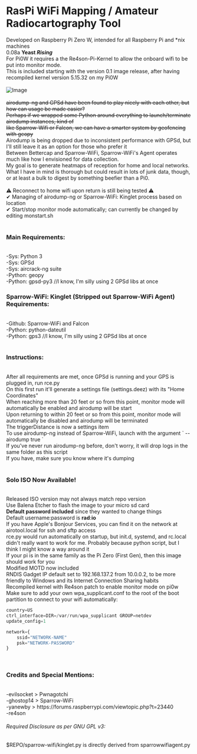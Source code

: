 # RasPi WiFi Mapping / Amateur Radiocartography Tool
Developed on Raspberry Pi Zero W, intended for all Raspberry Pi and \*nix machines <br>
0.08a <b>Yeast <i>Rising</i></b> <br>
For Pi0W it requires a the Re4son-Pi-Kernel to allow the onboard wifi to be put into monitor mode. <br> 
This is included starting with the version 0.1 image release, after having recompiled kernel version 5.15.32 on my Pi0W <br>
 <br>
 ![Image](https://github.com/radiocartographyenthusiast/airotool/blob/radiocartographyenthusiast-patch-1/kinglet-flask.PNG) <br>
 <br>
~~airodump-ng and GPSd have been found to play nicely with each other, but how can usage be made easier? <br>
Perhaps if we wrapped some Python around everything to launch/terminate airodump instances, kind of <br>
like Sparrow-Wifi or Falcon, we can have a smarter system by geofencing with geopy~~ <br>
Airodump is being dropped due to inconsistent performance with GPSd, but I'll still leave it as an option for those who prefer it <br>
Between Bettercap and Sparrow-WiFi, Sparrow-WiFi's Agent operates much like how I envisioned for data collection. <br>
My goal is to generate heatmaps of reception for home and local networks. What I have in mind is thorough but could result in lots of junk data, though, or at least a bulk to digest by something beefier than a Pi0. <br>
 <br>
⚠ Reconnect to home wifi upon return is still being tested ⚠ <br>
✔ Managing of airodump-ng or Sparrow-WiFi: Kinglet process based on location <br>
✔ Start/stop monitor mode automatically; can currently be changed by editing monstart.sh <br>
 <br>
<h3>Main Requirements:</h3> <br>
-Sys: Python 3 <br>
-Sys: GPSd <br>
-Sys: aircrack-ng suite <br>
-Python: geopy <br>
-Python: gpsd-py3 //I know, I'm silly using 2 GPSd libs at once<br>
<h3>Sparrow-WiFi: Kinglet (Stripped out Sparrow-WiFi Agent) Requirements:</h3> <br>
-Github: Sparrow-WiFi and Falcon <br>
-Python: python-dateutil <br>
-Python: gps3 //I know, I'm silly using 2 GPSd libs at once<br>
 <br>
<h3>Instructions:</h3> <br>
After all requirements are met, once GPSd is running and your GPS is plugged in, run rce.py <br>
On this first run it'll generate a settings file (settings.deez) with its "Home Coordinates" <br>
When reaching more than 20 feet or so from this point, monitor mode will automatically be enabled and airodump will be start <br>
Upon returning to within 20 feet or so from this point, monitor mode will automatically be disabled and airodump will be terminated <br>
The triggerDistance is now a settings item <br>
To use airodump-ng instead of Sparrow-WiFi, launch with the argument ` --airodump true ` <br>
If you've never run airodump-ng before, don't worry, it will drop logs in the same folder as this script <br>
If you have, make sure you know where it's dumping <br>
 <br>
<h3>Solo ISO Now Available!</h3> <br>
Released ISO version may not always match repo version <br>
Use Balena Etcher to flash the image to your micro sd card <br>
<b>Default password included</b> since they wanted to change things<br>
Default username:password is <b>rad</b>:<b>io</b> <br>
If you have Apple's Bonjour Services, you can find it on the network at airotool.local for ssh and sftp access <br>
rce.py would run automatically on startup, but init.d, systemd, and rc.local didn't really want to work for me. Probably because python script, but I think I might know a way around it <br>
If your pi is in the same family as the Pi Zero (First Gen), then this image should work for you <br>
Modified MOTD now included <br>
RNDIS Gadget IP default set to 192.168.137.2 from 10.0.0.2, to be more friendly to Windows and its Internet Connection Sharing habits <br>
Recompiled kernel with Re4son patch to enable monitor mode on pi0w <br>
Make sure to add your own wpa_supplicant.conf to the root of the boot partition to connect to your wifi automatically: <br>

``` python
country=US
ctrl_interface=DIR=/var/run/wpa_supplicant GROUP=netdev
update_config=1

network={
    ssid="NETWORK-NAME"
    psk="NETWORK-PASSWORD"
}
```
<br>
<h3>Credits and Special Mentions:</h3> <br>
-evilsocket > Pwnagotchi <br>
-ghostop14 > Sparrow-WiFi <br>
-yanewby > https://forums.raspberrypi.com/viewtopic.php?t=23440 <br>
-re4son
<h6>Required Disclosure as per GNU GPL v3:</h6>
$REPO/sparrow-wifi/kinglet.py is directly derived from sparrowwifiagent.py <br>

